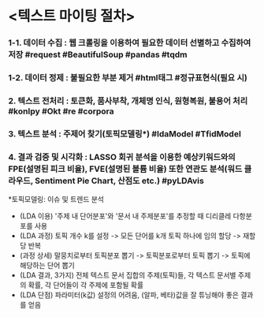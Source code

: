 # <텍스트 마이팅 절차> 
### 1-1. 데이터 수집 : 웹 크롤링을 이용하여 필요한 데이터 선별하고 수집하여 저장 #request #BeautifulSoup #pandas #tqdm
### 1-2. 데이터 정제 : 불필요한 부분 제거 #html태그 #정규표현식(필요 시)
### 2. 텍스트 전처리 : 토큰화, 품사부착, 개체명 인식, 원형복원, 불용어 처리 #konlpy #Okt #re #corpora 
### 3. 텍스트 분석 : 주제어 찾기(토픽모델링*) #ldaModel #TfidModel
### 4. 결과 검증 및 시각화 : LASSO 회귀 분석을 이용한 예상키워드와의 FPE(설명된 피크 비율), FVE(설명된 볼륨 비율) 또한 연관도 분석(워드 클라우드, Sentiment Pie Chart, 산점도 etc.) #pyLDAvis

*토픽모델링: 이슈 및 트렌드 분석 
- (LDA 이용) '주제 내 단어분포'와 '문서 내 주제분포'를 추정할 때 디리클레 다항분포를 사용
- (LDA 과정) 토픽 개수 k를 설정 -> 모든 단어를 k개 토픽 하나에 임의 할당 -> 재할당 반복
- (과정 상세) 말뭉치로부터 토픽분포 뽑기 -> 토픽분포로부터 토픽 뽑기 -> 토픽에 해당하는 단어 뽑기
- (LDA 결과, 3가지) 전체 텍스트 문서 집합의 주제(토픽)들, 각 텍스트 문서별 주제의 확률,
각 단어들이 각 주제에 포함될 확률
- (LDA 단점) 파라미터(k값) 설정의 어려움, (알파, 베타)값을 잘 튜닝해야 좋은 결과를 얻음
